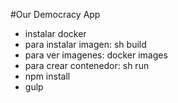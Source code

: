 #Our Democracy App

- instalar docker
- para instalar imagen: sh build
- para ver imagenes: docker images
- para crear contenedor: sh run
- npm install
- gulp